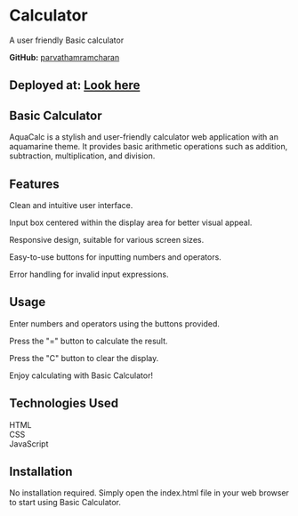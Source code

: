 # Calculator
A user friendly Basic calculator

**GitHub:** [parvathamramcharan](https://github.com/parvathamramcharan)


## Deployed at: [Look here]([https://basiccalculatoe.netlify.app/](https://basiccalcalculator.netlify.app/))


## Basic Calculator
AquaCalc is a stylish and user-friendly calculator web application with an aquamarine theme. It provides basic arithmetic operations such as addition, subtraction, multiplication, and division.

## Features
Clean and intuitive user interface.

Input box centered within the display area for better visual appeal.

Responsive design, suitable for various screen sizes.

Easy-to-use buttons for inputting numbers and operators.

Error handling for invalid input expressions.

## Usage
Enter numbers and operators using the buttons provided.

Press the "=" button to calculate the result.

Press the "C" button to clear the display.

Enjoy calculating with Basic Calculator!

## Technologies Used
HTML<br>
CSS<br>
JavaScript
## Installation
No installation required. Simply open the index.html file in your web browser to start using Basic Calculator.
